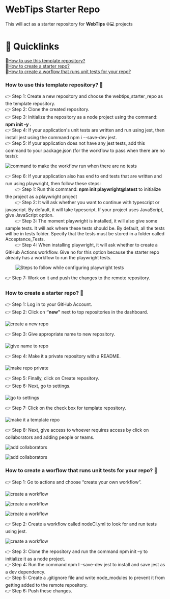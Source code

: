 #
# WebTips Starter Repo
This will act as a starter repository for **WebTips** 🌐💻 projects

#
# 🔗 Quicklinks
🔹[How to use this template repository?](https://github.com/solitontech/WebTips_Starter_Repo/edit/main/webtips%20starter%20repo%20documentation.md#how-to-use-this-template-repository-) \
🔹[How to create a starter repo?](https://github.com/solitontech/WebTips_Starter_Repo/edit/main/webtips%20starter%20repo%20documentation.md#how-to-create-a-starter-repo-) \
🔹[How to create a worflow that runs unit tests for your repo?](https://github.com/solitontech/WebTips_Starter_Repo/edit/main/webtips%20starter%20repo%20documentation.md#how-to-create-a-worflow-that-runs-unit-tests-for-your-repo-) 


### How to use this template repository? 🏁
👉 Step 1: Create a new repository and choose the webtips_starter_repo as the template repository. \
👉 Step 2: Clone the created repository.\
👉 Step 3: Initialize the repository as a node project using the command: __npm init -y__ . \
👉 Step 4: If your application's unit tests are written and run using jest, then install jest using the command npm i --save-dev jest.\
👉 Step 5: If your application does not have any jest tests, add this command to your package.json (for the workflow to pass when there are no tests):

![command to make the workflow run when there are no tests](https://github.com/solitontech/WebTips_Starter_Repo/blob/main/documentation/assets/WorkflowSpecification/noTests.png)

👉 Step 6: If your application also has end to end tests that are written and run using playwright, then follow these steps: \
&nbsp; &nbsp; &nbsp; &nbsp; 👉 Step 1: Run this command: __npm init playwright@latest__ to initialize the project as a playwright project\
&nbsp; &nbsp; &nbsp; &nbsp; 👉 Step 2: It will ask whether you want to continue with typescript or javascript. By default, it will take typescript. If your project uses JavaScript, give JavaScript option.  \
&nbsp; &nbsp; &nbsp; &nbsp; 👉 Step 3: The moment playwright is installed, it will also give some sample tests. It will ask where these tests should be. By default, all the tests will be in tests folder. Specify that the tests must be stored in a folder called Acceptance_Tests. \
&nbsp; &nbsp; &nbsp; &nbsp; 👉 Step 4: When installing playwright, it will ask whether to create a GitHub Actions workflow. Give no for this option because the starter repo already has a workflow to run the playwright tests. 

&nbsp; &nbsp; &nbsp; &nbsp; ![Steps to follow while configuring playwright tests](https://github.com/solitontech/WebTips_Starter_Repo/blob/main/documentation/assets/PlaywrightTests/configurationSteps.PNG) 

👉 Step 7: Work on it and push the changes to the remote repository. 

### How to create a starter repo? 🏁 
👉 Step 1: Log in to your GitHub Account. \
👉 Step 2: Click on **“new”** next to top repositories in the dashboard. 

![create a new repo](https://github.com/solitontech/WebTips_Starter_Repo/blob/main/documentation/assets/CreateStarterRepo/Step1.PNG) 

👉 Step 3: Give appropriate name to new repository. 

![give name to repo](https://github.com/solitontech/WebTips_Starter_Repo/blob/main/documentation/assets/CreateStarterRepo/Step2.PNG) 

👉 Step 4: Make it a private repository with a README. 

![make repo private](https://github.com/solitontech/WebTips_Starter_Repo/blob/main/documentation/assets/CreateStarterRepo/Step3.PNG) 

👉 Step 5: Finally, click on Create repository. \
👉 Step 6: Next, go to settings. 

![go to settings](https://github.com/solitontech/WebTips_Starter_Repo/blob/main/documentation/assets/CreateStarterRepo/Step4.PNG) 

👉 Step 7:  Click on the check box for template repository. 

![make it a template repo](https://github.com/solitontech/WebTips_Starter_Repo/blob/main/documentation/assets/CreateStarterRepo/Step5.PNG) 

👉 Step 8: Next, give access to whoever requires access by click on collaborators and adding people or teams. 

![add collaborators](https://github.com/solitontech/WebTips_Starter_Repo/blob/main/documentation/assets/CreateStarterRepo/Step6_1.PNG) 

![add collaborators](https://github.com/solitontech/WebTips_Starter_Repo/blob/main/documentation/assets/CreateStarterRepo/Step6_2.PNG) 

### How to create a worflow that runs unit tests for your repo? 🏁
👉 Step 1: Go to actions and choose “create your own workflow”. 

![create a workflow](https://github.com/solitontech/WebTips_Starter_Repo/blob/main/documentation/assets/PipelineImages/Step1.PNG) 

![create a workflow](https://github.com/solitontech/WebTips_Starter_Repo/blob/main/documentation/assets/PipelineImages/Step2.PNG) 

![create a workflow](https://github.com/solitontech/WebTips_Starter_Repo/blob/main/documentation/assets/PipelineImages/Step3.PNG) 

👉 Step 2: Create a workflow called nodeCI.yml to look for and run tests using jest. 

![create a workflow](https://github.com/solitontech/WebTips_Starter_Repo/blob/main/documentation/assets/PipelineImages/Step4.PNG) 

👉 Step 3: Clone the repository and run the command npm init –y to initialize it as a node project. \
👉 Step 4: Run the command npm I –save-dev jest to install and save jest as a dev dependency. \
👉 Step 5: Create a .gitignore file and write node_modules to prevent it from getting added to the remote repository. \
👉 Step 6: Push these changes. 




